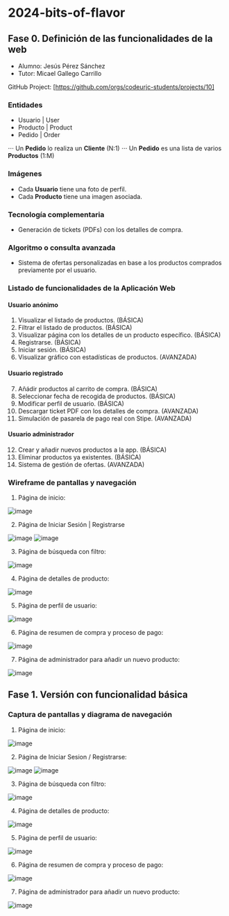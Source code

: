 # 2024-bits-of-flavor

## Fase 0. Definición de las funcionalidades de la web

- Alumno: Jesús Pérez Sánchez
- Tutor: Micael Gallego Carrillo

GitHub Project: [https://github.com/orgs/codeurjc-students/projects/10]

### Entidades

- Usuario | User
- Producto | Product
- Pedido | Order

⋅⋅⋅ Un **Pedido** lo realiza un **Cliente** (N:1)
⋅⋅⋅ Un **Pedido** es una lista de varios **Productos** (1:M)

### Imágenes
  - Cada **Usuario** tiene una foto de perfil.
  - Cada **Producto** tiene una imagen asociada.

### Tecnología complementaria
  - Generación de tickets (PDFs) con los detalles de compra.

### Algoritmo o consulta avanzada
  - Sistema de ofertas personalizadas en base a los productos comprados previamente por el usuario.

### Listado de funcionalidades de la Aplicación Web

#### Usuario anónimo
  1. Visualizar el listado de productos. (BÁSICA)
  2. Filtrar el listado de productos. (BÁSICA)
  3. Visualizar página con los detalles de un producto específico. (BÁSICA)
  4. Registrarse. (BÁSICA)
  5. Iniciar sesión. (BÁSICA)
  6. Visualizar gráfico con estadísticas de productos. (AVANZADA)

#### Usuario registrado
  7. Añádir productos al carrito de compra. (BÁSICA)
  8. Seleccionar fecha de recogida de productos. (BÁSICA)
  9. Modificar perfil de usuario. (BÁSICA)
  10. Descargar ticket PDF con los detalles de compra. (AVANZADA)
  11. Simulación de pasarela de pago real con Stipe. (AVANZADA)

#### Usuario administrador
  12. Crear y añadir nuevos productos a la app. (BÁSICA)
  13. Eliminar productos ya existentes. (BÁSICA)
  14. Sistema de gestión de ofertas. (AVANZADA)

### Wireframe de pantallas y navegación

1. Página de inicio:

![image](https://github.com/user-attachments/assets/f292a62f-5038-42a2-b738-f4e07a945a51)

2. Página de Iniciar Sesión | Registrarse

![image](https://github.com/user-attachments/assets/8132e969-3bb6-4a69-9bea-9a8b84a7f4a5)
![image](https://github.com/user-attachments/assets/0e5428f2-f6ec-473a-98ef-4e71d0ebd0a3)


3. Página de búsqueda con filtro:

![image](https://github.com/user-attachments/assets/9f0961ce-e2f0-4da8-815b-047bb962ce68)

4. Página de detalles de producto:

![image](https://github.com/user-attachments/assets/4422a673-0c67-40e4-beb1-f08d69f09445)

5. Página de perfil de usuario:

![image](https://github.com/user-attachments/assets/52c92b34-b5d3-42c5-9244-d919b968d0cc)

6. Página de resumen de compra y proceso de pago:

![image](https://github.com/user-attachments/assets/bb67b56a-5e6b-45fe-bbbd-4d8abd53cc2a)

7. Página de administrador para añadir un nuevo producto:

![image](https://github.com/user-attachments/assets/2e075264-516a-4c0a-b732-dd62b2c37b5c)

## Fase 1. Versión con funcionalidad básica

### Captura de pantallas y diagrama de navegación

1. Página de inicio:

![image](https://github.com/user-attachments/assets/0ad0e785-7e65-426d-828b-d2259ced1662)

2. Página de Iniciar Sesion / Registrarse:

![image](https://github.com/user-attachments/assets/6551256e-4045-43ff-a829-73f5222d3073)
![image](https://github.com/user-attachments/assets/8671b6c1-a444-49f5-b125-d88729927c55)

3. Página de búsqueda con filtro:

![image](https://github.com/user-attachments/assets/12fd3fc1-c58b-4973-9db5-1e7bca191e33)

4. Página de detalles de producto:

![image](https://github.com/user-attachments/assets/bd3e52bd-ffb9-4a3f-805f-cc06940a7b9c)

5. Página de perfil de usuario:

![image](https://github.com/user-attachments/assets/08f0b643-fa70-4234-9f13-7835bf6cbe4e)

6. Página de resumen de compra y proceso de pago:

![image](https://github.com/user-attachments/assets/53ecd11f-f9b9-4f78-abe4-37a060147329)

7. Página de administrador para añadir un nuevo producto:

![image](https://github.com/user-attachments/assets/33e39a45-a846-43a7-9e31-d04db983de60)

